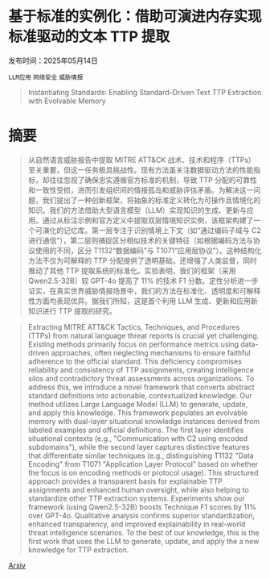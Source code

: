 # 基于标准的实例化：借助可演进内存实现标准驱动的文本 TTP 提取

发布时间：2025年05月14日

`LLM应用` `网络安全` `威胁情报`

> Instantiating Standards: Enabling Standard-Driven Text TTP Extraction with Evolvable Memory

# 摘要

> 从自然语言威胁报告中提取 MITRE ATT&CK 战术、技术和程序（TTPs）至关重要，但这一任务极具挑战性。现有方法虽关注数据驱动方法的性能指标，却往往忽视了确保忠实遵循官方标准的机制，导致 TTP 分配的可靠性和一致性受损，进而引发组织间的情报孤岛和威胁评估矛盾。为解决这一问题，我们提出了一种创新框架，将抽象的标准定义转化为可操作且情境化的知识。我们的方法借助大型语言模型（LLM）实现知识的生成、更新与应用。通过从标注示例和官方定义中提取双层情境知识实例，该框架构建了一个可演化的记忆库。第一层专注于识别情境上下文（如“通过编码子域与 C2 进行通信”），第二层则捕捉区分相似技术的关键特征（如根据编码方法与协议使用的不同，区分 T1132“数据编码”与 T1071“应用层协议”）。这种结构化方法不仅为可解释的 TTP 分配提供了透明基础，还增强了人类监督，同时推动了其他 TTP 提取系统的标准化。实验表明，我们的框架（采用 Qwen2.5-32B）较 GPT-4o 提高了 11% 的技术 F1 分数。定性分析进一步证实，在真实世界威胁情报场景中，我们的方法在标准化、透明度和可解释性方面均表现优异。据我们所知，这是首个利用 LLM 生成、更新和应用新知识进行 TTP 提取的研究。


> Extracting MITRE ATT\&CK Tactics, Techniques, and Procedures (TTPs) from natural language threat reports is crucial yet challenging. Existing methods primarily focus on performance metrics using data-driven approaches, often neglecting mechanisms to ensure faithful adherence to the official standard. This deficiency compromises reliability and consistency of TTP assignments, creating intelligence silos and contradictory threat assessments across organizations. To address this, we introduce a novel framework that converts abstract standard definitions into actionable, contextualized knowledge. Our method utilizes Large Language Model (LLM) to generate, update, and apply this knowledge. This framework populates an evolvable memory with dual-layer situational knowledge instances derived from labeled examples and official definitions. The first layer identifies situational contexts (e.g., "Communication with C2 using encoded subdomains"), while the second layer captures distinctive features that differentiate similar techniques (e.g., distinguishing T1132 "Data Encoding" from T1071 "Application Layer Protocol" based on whether the focus is on encoding methods or protocol usage). This structured approach provides a transparent basis for explainable TTP assignments and enhanced human oversight, while also helping to standardize other TTP extraction systems. Experiments show our framework (using Qwen2.5-32B) boosts Technique F1 scores by 11\% over GPT-4o. Qualitative analysis confirms superior standardization, enhanced transparency, and improved explainability in real-world threat intelligence scenarios. To the best of our knowledge, this is the first work that uses the LLM to generate, update, and apply the a new knowledge for TTP extraction.

[Arxiv](https://arxiv.org/abs/2505.09261)
